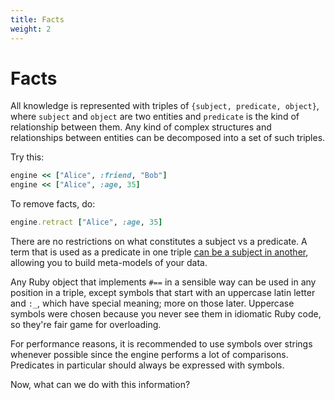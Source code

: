 ```yaml
---
title: Facts
weight: 2
---
```


# Facts

All knowledge is represented with triples of `{subject, predicate, object}`, where `subject` and `object` are two entities and `predicate` is the kind of relationship between them.
Any kind of complex structures and relationships between entities can be decomposed into a set of such triples.

Try this:

```ruby
engine << ["Alice", :friend, "Bob"]
engine << ["Alice", :age, 35]
```

To remove facts, do:

```ruby
engine.retract ["Alice", :age, 35]
```

There are no restrictions on what constitutes a subject vs a predicate. A term that is used as a predicate in one triple [can be a subject in another](../more-facts), allowing you to build meta-models of your data.

Any Ruby object that implements `#==` in a sensible way can be used in any position in a triple, except symbols that start with an uppercase latin letter and `:_`, which have special meaning; more on those later. Uppercase symbols were chosen because you never see them in idiomatic Ruby code, so they're fair game for overloading.

For performance reasons, it is recommended to use symbols over strings whenever possible since the engine performs a lot of comparisons. Predicates in particular should always be expressed with symbols.

Now, what can we do with this information?
